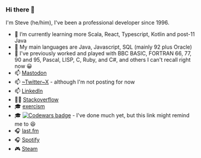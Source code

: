 ### Hi there 👋

I'm Steve (he/him), I've been a professional developer since 1996.

- 🌱 I’m currently learning more Scala, React, Typescript, Kotlin and post-11 Java
- 🌳 My main languages are Java, Javascript, SQL (mainly 92 plus Oracle)
- 🍂 I've previously worked and played with BBC BASIC, FORTRAN 66, 77, 90 and 95, Pascal, LISP, C, Ruby, and C#, and others I can't recall right now 😀
- 📫 <a rel="me" href="https://mastodon.online/@stevebosman">Mastodon</a>
- 📫 [~Twitter~X](https://twitter.com/stevebosman) - although I'm not posting for now
- 📫 [LinkedIn](https://www.linkedin.com/in/stevebosman/)
- 👨‍💻 [Stackoverflow](https://stackoverflow.com/users/4389/steve-bosman)
- 🎓 [exercism](https://exercism.org/profiles/stevebosman)
- 🎓 [![Codewars badge](https://www.codewars.com/users/stevebosman/badges/small?theme=light)](https://www.codewars.com/users/stevebosman) - I've done much yet, but this link might remind me to 😆
- 🎧 [last.fm](http://www.last.fm/user/evetsx/)
- 🎧 [Spotify](https://open.spotify.com/user/118248666)
- 🎮 [Steam](https://steamcommunity.com/id/stevebosman/)

<!--
**stevebosman/stevebosman** is a ✨ _special_ ✨ repository because its `README.md` (this file) appears on your GitHub profile.

Here are some ideas to get you started:

- 🔭 I’m currently working on ...
- 🌱 I’m currently learning ...
- 👯 I’m looking to collaborate on ...
- 🤔 I’m looking for help with ...
- 💬 Ask me about ...
- 📫 How to reach me: ...
- 😄 Pronouns: ...
- ⚡ Fun fact: ...
-->
